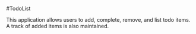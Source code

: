#TodoList 

This application allows users to add, complete, remove, and list todo items. A track of added items is also maintained.

